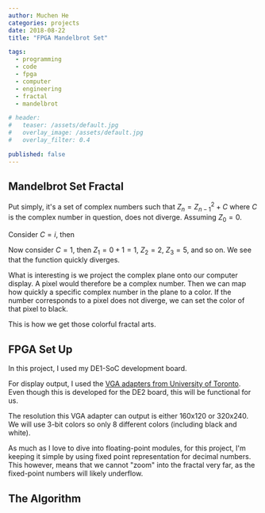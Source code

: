 ```yaml
---
author: Muchen He
categories: projects
date: 2018-08-22
title: "FPGA Mandelbrot Set"

tags:
  - programming
  - code
  - fpga
  - computer
  - engineering
  - fractal
  - mandelbrot

# header:
#   teaser: /assets/default.jpg
#   overlay_image: /assets/default.jpg
#   overlay_filter: 0.4

published: false
---
```




## Mandelbrot Set Fractal

Put simply, it's a set of complex numbers such that $Z_n=Z_{n-1}^2+C$ where $C$ is the complex number in question, does not diverge. Assuming $Z_0=0$.

Consider $C=i$, then 

Now consider $C=1$, then $Z_1=0+1=1$, $Z_2=2$, $Z_3=5$, and so on. We see that the function quickly diverges. 

What is interesting is we project the complex plane onto our computer display. A pixel would therefore be a complex number. Then we can map how quickly a specific complex number in the plane to a color. If the number corresponds to a pixel does not diverge, we can set the color of that pixel to black.

This is how we get those colorful fractal arts.



## FPGA Set Up

In this project, I used my DE1-SoC development board. 

For display output, I used the [VGA adapters from University of Toronto](http://www.eecg.utoronto.ca/~jayar/ece241_06F/vga/). Even though this is developed for the DE2 board, this will be functional for us.

The resolution this VGA adapter can output is either 160x120 or 320x240. We will use 3-bit colors so only 8 different colors (including black and white).

As much as I love to dive into floating-point modules, for this project, I'm keeping it simple by using fixed point representation for decimal numbers. This however, means that we cannot "zoom" into the fractal very far, as the fixed-point numbers will likely underflow.



## The Algorithm





